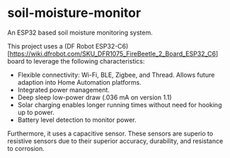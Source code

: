 # soil-moisture-monitor
An ESP32 based soil moisture monitoring system.

This project uses a (DF Robot ESP32-C6)[https://wiki.dfrobot.com/SKU_DFR1075_FireBeetle_2_Board_ESP32_C6] board to leverage the following characteristics:
* Flexible connectivity:  Wi-Fi, BLE, Zigbee, and Thread. Allows future adaption into Home Automation platforms.
* Integrated power management.
* Deep sleep low-power draw (.036 mA on version 1.1)
* Solar charging enables longer running times without need for hooking up to power.
* Battery level detection to monitor power.

Furthermore, it uses a capacitive sensor. These sensors are superio to resistive sensors due to their superior accuracy, durability, and resistance to corrosion.


 
